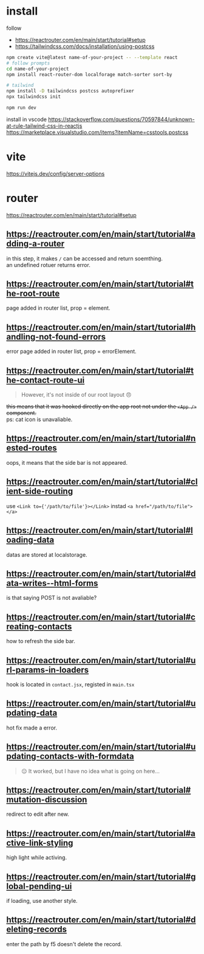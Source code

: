 # install
follow
- https://reactrouter.com/en/main/start/tutorial#setup
- https://tailwindcss.com/docs/installation/using-postcss

```sh
npm create vite@latest name-of-your-project -- --template react
# follow prompts
cd name-of-your-project
npm install react-router-dom localforage match-sorter sort-by

# tailwind
npm install -D tailwindcss postcss autoprefixer
npx tailwindcss init

npm run dev
```

install in vscode 
https://stackoverflow.com/questions/70597844/unknown-at-rule-tailwind-css-in-reactjs  
https://marketplace.visualstudio.com/items?itemName=csstools.postcss  

# vite
https://vitejs.dev/config/server-options  

# router
https://reactrouter.com/en/main/start/tutorial#setup

## https://reactrouter.com/en/main/start/tutorial#adding-a-router 
in this step, it makes `/` can be accessed and return soemthing.  
an undefined rotuer returns error.

## https://reactrouter.com/en/main/start/tutorial#the-root-route
page added in router list, prop = element.

## https://reactrouter.com/en/main/start/tutorial#handling-not-found-errors
error page added in router list, prop = errorElement.

## https://reactrouter.com/en/main/start/tutorial#the-contact-route-ui
> However, it's not inside of our root layout 😠

~~this means that it was hooked directly on the app root not under the `<App />` component.~~  
ps: cat icon is unavaliable.

## https://reactrouter.com/en/main/start/tutorial#nested-routes
oops, it means that the side bar is not appeared.  

## https://reactrouter.com/en/main/start/tutorial#client-side-routing
use `<Link to={'/path/to/file'}></Link>` instad `<a href="/path/to/file"></a>`

## https://reactrouter.com/en/main/start/tutorial#loading-data
datas are stored at localstorage.

## https://reactrouter.com/en/main/start/tutorial#data-writes--html-forms
is that saying POST is not avaliable?

## https://reactrouter.com/en/main/start/tutorial#creating-contacts
how to refresh the side bar.

## https://reactrouter.com/en/main/start/tutorial#url-params-in-loaders
hook is located in `contact.jsx`, registed in `main.tsx`

## https://reactrouter.com/en/main/start/tutorial#updating-data
hot fix made a error. 

## https://reactrouter.com/en/main/start/tutorial#updating-contacts-with-formdata
> 😑 It worked, but I have no idea what is going on here...

## https://reactrouter.com/en/main/start/tutorial#mutation-discussion
redirect to edit after new.

## https://reactrouter.com/en/main/start/tutorial#active-link-styling
high light while activing.

## https://reactrouter.com/en/main/start/tutorial#global-pending-ui
if loading, use another style.

## https://reactrouter.com/en/main/start/tutorial#deleting-records
enter the path by f5 doesn't delete the record.